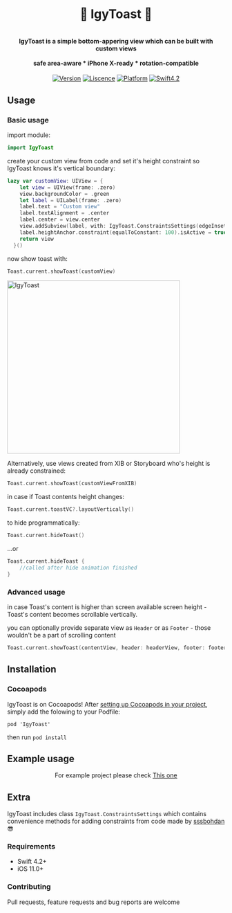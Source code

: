 <H1 align="center">
🦎 IgyToast 🦎
</H1>
<H4 align="center">
<br>IgyToast is a simple bottom-appering view which can be built with custom views</br>
<br> safe area-aware * iPhone X-ready * rotation-compatible</br>
</H4>



<p align="center">
<a href="https://cocoapods.org/pods/IgyToast"><img alt="Version" src="https://img.shields.io/cocoapods/v/IgyToast.svg?style=flat"></a> 
<a href="https://github.com/schmidyy/IgyToast/blob/master/LICENSE"><img alt="Liscence" src="https://img.shields.io/cocoapods/l/IgyToast.svg?style=flat"></a> 
<a href="https://developer.apple.com/"><img alt="Platform" src="https://img.shields.io/badge/platform-iOS-green.svg"/></a> 
<a href="https://developer.apple.com/swift"><img alt="Swift4.2" src="https://img.shields.io/badge/language-Swift4.2-orange.svg"/></a>

## Usage

### Basic usage
import module:
```swift
import IgyToast
```
create your custom view from code and set it's height constraint so IgyToast knows it's vertical boundary:

```swift
lazy var customView: UIView = {
    let view = UIView(frame: .zero)
    view.backgroundColor = .green
    let label = UILabel(frame: .zero)
    label.text = "Custom view"
    label.textAlignment = .center
    label.center = view.center
    view.addSubview(label, with: IgyToast.ConstraintsSettings(edgeInsets: .zero))
    label.heightAnchor.constraint(equalToConstant: 100).isActive = true
    return view
  }()
```

now show toast with:
```swift
Toast.current.showToast(customView)
```
<img width="400" alt="IgyToast" src="https://github.com/igyvigy/IgyToast/blob/master/IgyToast.gif">

Alternatively, use views created from XIB or Storyboard who's height is already constrained:
```swift
Toast.current.showToast(customViewFromXIB)
```
in case if Toast contents height changes:
```swift
Toast.current.toastVC?.layoutVertically()
```

to hide programmatically:
```swift
Toast.current.hideToast()
```
...or		
 ```swift		
 Toast.current.hideToast {		
     //called after hide animation finished		
 }		
 ```

### Advanced usage

in case Toast's content is higher than screen available screen height - Toast's content becomes scrollable vertically.

you can optionally provide separate view as `Header` or as `Footer` - those wouldn't be a part of scrolling content

```swift
Toast.current.showToast(contentView, header: headerView, footer: footerView)
```

## Installation

### Cocoapods

IgyToast is on Cocoapods! After [setting up Cocoapods in your project](https://guides.cocoapods.org/), simply add the folowing to your Podfile:
```
pod 'IgyToast'
```
then run `pod install` 

## Example usage

<p align="center">
For example project please check <a href="https://github.com/igyvigy/IgyToast/tree/master/IgyToastExamples">This one</a>
</p>

## Extra

IgyToast includes class `IgyToast.ConstraintsSettings` which contains convenience methods for adding constraints from code made by [sssbohdan](https://github.com/sssbohdan) 😎


### Requirements

- Swift 4.2+
- iOS 11.0+

### Contributing

Pull requests, feature requests and bug reports are welcome 

